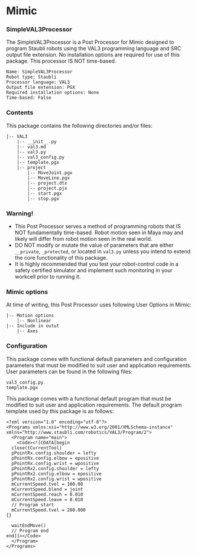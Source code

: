 # Mimic

### SimpleVAL3Processor

The SimpleVAL3Processor is a Post Processor for Mimic designed to program Staubli
robots using the VAL3 programming language and SRC output file extension. No
installation options are required for use of this package. This processor IS NOT
time-based.

```
Name: SimpleVAL3Processor
Robot type: Staubli
Processor language: VAL3
Output file extension: PGX
Required installation options: None
Time-based: False
```


### Contents

This package contains the following directories and/or files:

```
|-- VAL3
    |-- __init__.py
    |-- val3.md
    |-- val3.py
    |-- val3_config.py
    |-- template.pgx
    |-- project
        |-- MoveJoint.pgx
        |-- MoveLine.pgx
        |-- project.dtx
        |-- project.pjx
        |-- start.pgx
        |-- stop.pgx
```


### Warning!

- This Post Processor serves a method of programming robots that IS NOT
  fundamentally time-based. Robot motion seen in Maya may and likely will differ
  from robot motion seen in the real world. 
- DO NOT modify or mutate the value of parameters that are either `__private`,
  `_protected`, or located in `val3.py` unless you intend to extend the core
  functionality of this package.
- It is highly recommended that you test your robot-control code in a safety
  certified simulator and implement such monitoring in your workcell prior to
  running it.


### Mimic options

At time of writing, this Post Processor uses following User Options in Mimic:

```
|-- Motion options
    |-- Nonlinear
|-- Include in outut
    |-- Axes
```


### Configuration

This package comes with functional default parameters and configuration
parameters that must be modified to suit user and application requirements.
User parameters can be found in the following files:

```
val3_config.py
template.pgx
```

This package comes with a functional default program that must be modified to
suit user and application requirements.
The default program template used by this package is as follows:

```
<?xml version="1.0" encoding="utf-8"?>
<Programs xmlns:xsi="http://www.w3.org/2001/XMLSchema-instance" xmlns="http://www.staubli.com/robotics/VAL3/Program/2">
  <Program name="main">
    <Code><![CDATA[begin
  close(tCurrentTool)
  pPointRx.config.shoulder = lefty
  pPointRx.config.elbow = epositive
  pPointRx.config.wrist = wpositive
  pPointRx2.config.shoulder = lefty
  pPointRx2.config.elbow = epositive
  pPointRx2.config.wrist = wpositive
  mCurrentSpeed.tvel = 100.00
  mCurrentSpeed.blend = joint
  mCurrentSpeed.reach = 0.010
  mCurrentSpeed.leave = 0.010
  // Program start
  mCurrentSpeed.tvel = 200.000
{}
  
  waitEndMove()
  // Program end
end]]></Code>
  </Program>
</Programs>
```


#
